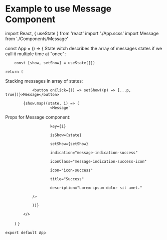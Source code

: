 # Example to use Message Component

import React, { useState } from 'react'
import './App.scss'
import Message from './Components/Message'




const App = () => {
State witch describes the array of messages states if we call it multiple time at "once":

`    const [show, setShow] = useState([])`

    return (

Stacking messages in array of states:

`            <button onClick={() => setShow((p) => [...p, true])}>Message</button>`

            {show.map((state, i) => (
                        <Message`

Props for Message component:

`                    key={i}`

`                    isShow={state}`

`                    setShow={setShow}`

`                    indication="message-indication-success"`

`                    iconClass="message-indication-success-icon"`

`                    icon="icon-success"`

`                    title="Success"`

`                    description="Lorem ipsum dolor sit amet."`

                />

`            ))}`

`        </>`

`    )`
`}`

`export default App`